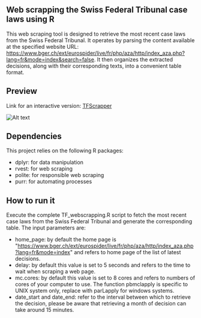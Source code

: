 
## Web scrapping the Swiss Federal Tribunal case laws using R

This web scraping tool is designed to retrieve the most recent case laws from the Swiss Federal Tribunal. It operates by parsing the content available at the specified website URL: https://www.bger.ch/ext/eurospider/live/fr/php/aza/http/index_aza.php?lang=fr&mode=index&search=false. It then organizes the extracted decisions, along with their corresponding texts, into a convenient table format.


## Preview

Link for an interactive version:   [TFScrapper](https://andres-am.shinyapps.io/TFScrappeR/)

![Alt text](preview.jpg)

## Dependencies

This project relies on the following R packages:

- dplyr: for data manipulation
- rvest: for web scraping
- polite: for responsible web scraping 
- purr: for automating processes

## How to run it 

Execute the complete TF_webscrapping.R script to fetch the most recent case laws from the Swiss Federal Tribunal and generate the corresponding table.
The input parameters are: 

- home_page: by default the home page is "https://www.bger.ch/ext/eurospider/live/fr/php/aza/http/index_aza.php?lang=fr&mode=index" and refers to home page of the list of latest decisions.
- delay: by default this value is set to 5 seconds and refers to the time to wait when scraping a web page.
- mc.cores: by default this value is set to 8 cores and refers to numbers of cores of your computer to use. The function pbmclapply is specific to UNIX system only, replace with parLapply for windows systems.
- date_start and date_end: refer to the interval between which to retrieve the decision, please be aware that retrieving a month of decision can take around 15 minutes.
